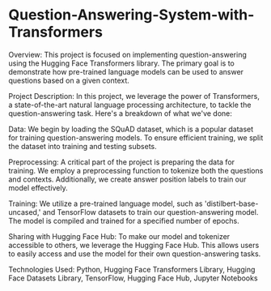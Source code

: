 # Question-Answering-System-with-Transformers

Overview:
This project is focused on implementing question-answering using the Hugging Face Transformers library. The primary goal is to demonstrate how pre-trained language models can be used to answer questions based on a given context.

Project Description:
In this project, we leverage the power of Transformers, a state-of-the-art natural language processing architecture, to tackle the question-answering task. Here's a breakdown of what we've done:

Data: We begin by loading the SQuAD dataset, which is a popular dataset for training question-answering models. To ensure efficient training, we split the dataset into training and testing subsets.

Preprocessing: A critical part of the project is preparing the data for training. We employ a preprocessing function to tokenize both the questions and contexts. Additionally, we create answer position labels to train our model effectively.

Training: We utilize a pre-trained language model, such as 'distilbert-base-uncased,' and TensorFlow datasets to train our question-answering model. The model is compiled and trained for a specified number of epochs.

Sharing with Hugging Face Hub: To make our model and tokenizer accessible to others, we leverage the Hugging Face Hub. This allows users to easily access and use the model for their own question-answering tasks.

Technologies Used: Python,
Hugging Face Transformers Library,
Hugging Face Datasets Library,
TensorFlow,
Hugging Face Hub,
Jupyter Notebooks

